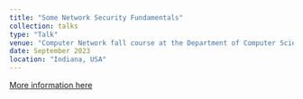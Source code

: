 ```yaml
---
title: "Some Network Security Fundamentals"
collection: talks
type: "Talk"
venue: "Computer Network fall course at the Department of Computer Science, Purdue University"
date: September 2023
location: "Indiana, USA"
---
```

[More information here](https://docs.google.com/presentation/d/1fsEMr4w102dIptbzugbubK27_LuoNGhQP3G69pzKzlA/edit?usp=sharing)
